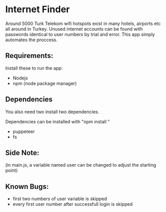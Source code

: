 # Internet Finder
Around 5000 Turk Telekom wifi hotspots exist in many hotels, airports etc all around in Turkey.
Unused internet accounts can be found with passwords identical to user numbers by trial and error.
This app simply automates the proccess.

## Requirements:
Install these to run the app:
- Nodejs
- npm (node package manager)

## Dependencies
You also need two install two dependencies.

Dependencies can be installed with "npm install <package name>"
- puppeteer
- fs

## Side Note:
(in main.js, a variable named user can be changed to adjust the starting point)
	
## Known Bugs:
- first two numbers of user variable is skipped
- every first user number after successfull login is skipped
